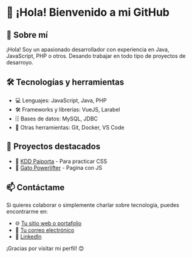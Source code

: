 # 👋 ¡Hola! Bienvenido a mi GitHub

## 🚀 Sobre mí
¡Hola! Soy un apasionado desarrollador con experiencia en Java, JavaScript, PHP o otros. Desando trabajar en todo tipo de proyectos de desarroyo.

## 🛠 Tecnologías y herramientas
- 💻 Lenguajes: JavaScript, Java, PHP
- 🛠 Frameworks y librerías: VueJS, Larabel
- 🗄 Bases de datos: MySQL, JDBC
- 🔧 Otras herramientas: Git, Docker, VS Code

## 📌 Proyectos destacados
- 🔹 [KDD Paiporta](https://kddpaiporta.netlify.app) - Para practicar CSS
- 🔹 [Gato Powerlifter](https://gatopowerlifter.netlify.app) - Pagina con JS

## 📫 Contáctame
Si quieres colaborar o simplemente charlar sobre tecnología, puedes encontrarme en:
- 🌐 [Tu sitio web o portafolio](https://kddpaiporta.netlify.app)
- 📧 [Tu correo electrónico](mailto:alvaropardoperalta@gmail.com)
- 💼 [LinkedIn](https://www.linkedin.com/in/alvaro-pardo-peralta-15b6a3273/)

¡Gracias por visitar mi perfil! 😊
